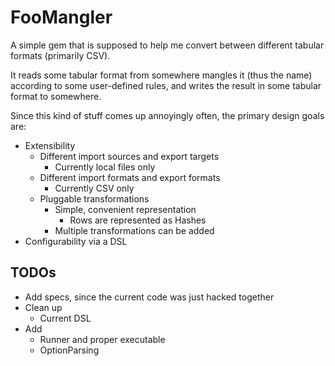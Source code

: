 # FooMangler

A simple gem that is supposed to help me convert between different tabular formats (primarily CSV).

It reads some tabular format from somewhere mangles it (thus the name) according to some user-defined rules, and writes the result in some tabular format to somewhere.

Since this kind of stuff comes up annoyingly often, the primary design goals are:

* Extensibility
  * Different import sources and export targets
    * Currently local files only
  * Different import formats and export formats
    * Currently CSV only
  * Pluggable transformations
    * Simple, convenient representation
      * Rows are represented as Hashes
    * Multiple transformations can be added
* Configurability via a DSL

## TODOs

* Add specs, since the current code was just hacked together
* Clean up
  * Current DSL
* Add
  * Runner and proper executable
  * OptionParsing
